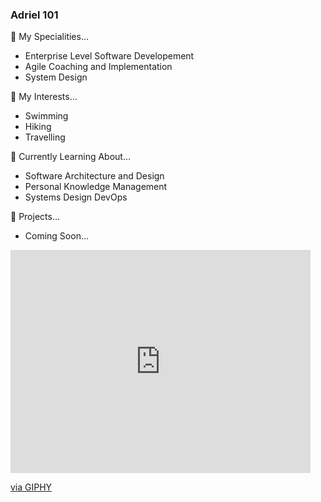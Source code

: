 

### Adriel 101

 🌟 My Specialities...
- Enterprise Level Software Developement
- Agile Coaching and Implementation
- System Design

🌟 My Interests...
- Swimming
- Hiking
- Travelling

🌟 Currently Learning About...
- Software Architecture and Design
- Personal Knowledge Management
- Systems Design DevOps

🌟 Projects...
- Coming Soon...

<iframe src="https://giphy.com/embed/bPCwGUF2sKjyE" width="480" height="357" frameBorder="0" class="giphy-embed" allowFullScreen></iframe><p><a href="https://giphy.com/gifs/computer-reddit-bPCwGUF2sKjyE">via GIPHY</a></p>

<!--
**AdrielDeVera/AdrielDeVera** is a ✨ _special_ ✨ repository because its `README.md` (this file) appears on your GitHub profile.

Here are some ideas to get you started:

- 🔭 I’m currently working on ...
- 🌱 I’m currently learning ...
- 👯 I’m looking to collaborate on ...
- 🤔 I’m looking for help with ...
- 💬 Ask me about ...
- 📫 How to reach me: ...
- 😄 Pronouns: ...
- ⚡ Fun fact: ...

> Leading Kubernetes 1.28 Release Team
> Reviving UW Cybersecurity Club
> Sending V2's in bouldering 🧗‍♀️
-->
